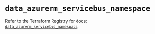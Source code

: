 # `data_azurerm_servicebus_namespace`

Refer to the Terraform Registry for docs: [`data_azurerm_servicebus_namespace`](https://registry.terraform.io/providers/hashicorp/azurerm/3.100.0/docs/data-sources/servicebus_namespace).
